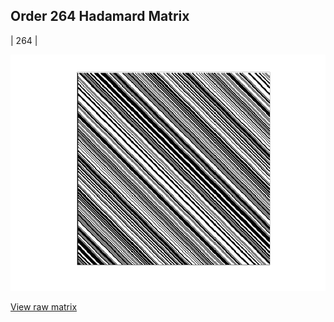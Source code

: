 ## Order 264 Hadamard Matrix

| 264 |

<img src="264.png" class="img-responsive" alt=""> 

[View raw matrix](order264.txt)
